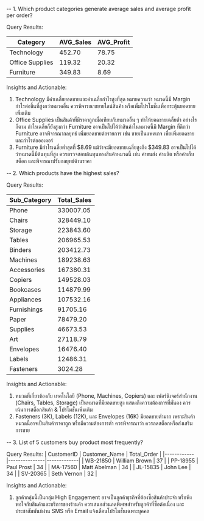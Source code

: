 -- 1. Which product categories generate average sales and average profit per order?

Query Results:

| Category | AVG_Sales | AVG_Profit |
|----------|----------|----------|
| Technology  | 452.70  | 78.75  |
| Office Supplies  | 119.32  | 20.32  |
| Furniture  | 349.83  | 8.69  |

Insights and Actionable:
1. Technology มีค่าเฉลี่ยยอดขายและค่าเฉลี่ยกำไรสูงที่สุด หมายความว่า หมวดนี้มี Margin กำไรต่อชิ้นที่สูงกว่าหมวดอื่น ควรพิจารณาขยายไลน์สินค้า หรือเพิ่มโปรโมชั่นเพื่อกระตุ้นยอดขายเพิ่มเติม
2. Office Supplies เป็นสินค้าที่มีราคาถูกเมื่อเทียบกับหมวดอื่น ๆ ทำให้ยอดขายเฉลี่ยต่ำ อย่างไรก็ตาม กำไรเฉลี่ยก็ยังสูงกว่า Furniture อาจเป็นไปได้ว่าสินค้าในหมวดนี้มี Margin ที่ดีกว่า Furniture อาจพิจารณากลยุทธ์ เพิ่มยอดขายต่อรายการ เช่น ขายเป็นแพคเกจ เพื่อเพิ่มยอดขายและกำไรต่อออเดอร์
3. Furniture มีกำไรเฉลี่ยต่ำสุดที่ $8.69 แม้ว่าจะมียอดขายเฉลี่ยสูงถึง $349.83 อาจเป็นไปได้ว่าหมวดนี้มีต้นทุนที่สูง ควรตรวจสอบต้นทุนของสินค้าหมวดนี้ เช่น ค่าขนส่ง ค่าผลิต หรือค่าเก็บสต็อก และพิจารณาปรับกลยุทธ์ด้านราคา


-- 2. Which products have the highest sales?

Query Results:

| Sub_Category | Total_Sales |
|----------|----------|
| Phone  | 330007.05  |
| Chairs  | 328449.10  |
| Storage  | 223843.60  |
| Tables  | 206965.53  |
| Binders  | 203412.73  |
| Machines  | 189238.63  |
| Accessories | 167380.31  |
| Copiers  | 149528.03 |
| Bookcases  | 114879.99  |
| Appliances  | 107532.16  |
| Furnishings  | 91705.16  |
| Paper  | 78479.20  |
| Supplies  | 46673.53  |
| Art  | 27118.79  |
| Envelopes  | 16476.40  |
| Labels  | 12486.31  |
| Fasteners  | 3024.28  |

Insights and Actionable:
1. หมวดที่เกี่ยวข้องกับ เทคโนโลยี (Phone, Machines, Copiers) และ เฟอร์นิเจอร์สำนักงาน (Chairs, Tables, Storage) เป็นหมวดที่มียอดขายสูง แสดงถึงความต้องการที่มั่นคง ควรเน้นการสต็อกสินค้า & โปรโมชั่นเพิ่มเติม
2. Fasteners (3K), Labels (12K), และ Envelopes (16K) มียอดขายต่ำมาก เพราะสินค้าหมวดนี้อาจเป็นสินค้าราคาถูก หรือมีความต้องการต่ำ ควรพิจารณาว่า ควรลดสต็อกหรือส่งเสริมการขาย


-- 3. List of 5 customers buy product most frequently?

Query Results:
| CustomerID | Customer_Name | Total_Order |
|------------|---------------|-------------|
| WB-21850 | William Brown | 37 |
| PP-18955 | Paul Prost | 34 |
| MA-17560 | Matt Abelman | 34 |
| JL-15835 | John Lee | 34 |
| SV-20365 | Seth Vernon | 32 |

Insights and Actionable:
1. ลูกค้ากลุ่มนี้เป็นกลุ่ม High Engagement อาจเป็นลูกค้าธุรกิจที่ต้องซื้อสินค้าประจำ หรือพึงพอใจกับสินค้าและบริการของร้านค้า ควรเสนอส่วนลดพิเศษสำหรับลูกค้าที่ซื้อต่อเนื่อง และ ประชาสัมพันธ์ผ่าน SMS หรือ Email แจ้งเตือนโปรโมชั่นเฉพาะบุคคล















